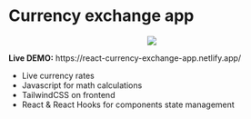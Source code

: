 # Currency exchange app 
<p align="center">
  <img src="https://github.com/devdanilov/react-tailwind-currency-exchange-app/blob/assets/exchange-currency-app.gif" />
</p>
<b>Live DEMO:</b> https://react-currency-exchange-app.netlify.app/

- Live currency rates
- Javascript for math calculations
- TailwindCSS on frontend
- React & React Hooks for components state management
